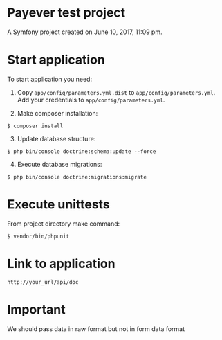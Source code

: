 Payever test project
====================

A Symfony project created on June 10, 2017, 11:09 pm.

Start application
=================

To start application you need:

1. Copy `app/config/parameters.yml.dist` to `app/config/parameters.yml`. Add your credentials to `app/config/parameters.yml`.

2. Make composer installation:

`$ composer install`

3. Update database structure:

`$ php bin/console doctrine:schema:update --force`

4. Execute database migrations:

`$ php bin/console doctrine:migrations:migrate`

Execute unittests
=================

From project directory make command:

`$ vendor/bin/phpunit`

Link to application
===================

`http://your_url/api/doc`

Important
===================

We should pass data in raw format but not in form data format